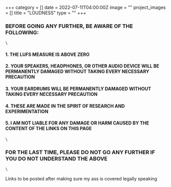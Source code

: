 +++
category = []
date = 2022-07-11T04:00:00Z
image = ""
project_images = []
title = "LOUDNESS"
type = ""
+++

### BEFORE GOING ANY FURTHER, BE AWARE OF THE FOLLOWING:
	\
#### 1. THE LUFS MEASURE IS ABOVE ZERO
#### 2. YOUR SPEAKERS, HEADPHONES, OR OTHER AUDIO DEVICE WILL BE PERMANENTLY DAMAGED WITHOUT TAKING EVERY NECESSARY PRECAUTION
#### 3. YOUR EARDRUMS WILL BE PERMANENTLY DAMAGED WITHOUT TAKING EVERY NECESSARY PRECAUTION
#### 4. THESE ARE MADE IN THE SPIRIT OF RESEARCH AND EXPERIMENTATION
#### 5. I AM NOT LIABLE FOR ANY DAMAGE OR HARM CAUSED BY THE CONTENT OF THE LINKS ON THIS PAGE
	\
### FOR THE LAST TIME, PLEASE DO NOT GO ANY FURTHER IF YOU DO NOT UNDERSTAND THE ABOVE
	\
Links to be posted after making sure my ass is covered legally speaking